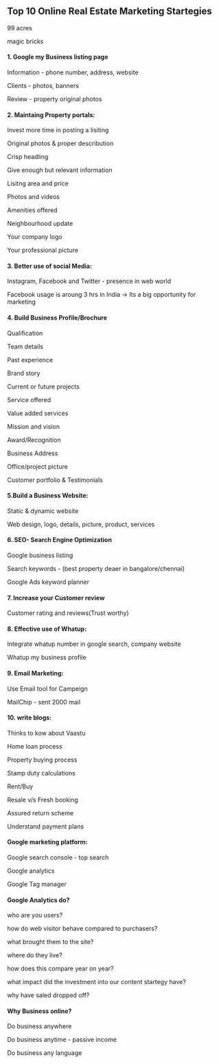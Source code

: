 ## Top 10 Online Real Estate Marketing Startegies

99 acres

magic bricks

#### 1. Google my Business listing page
 
Information - phone number, address, website

Clients - photos, banners

Review - property original photos

#### 2. Maintaing Property portals:

Invest more time in posting a lisiting

Original photos & proper describution

Crisp headling

Give enough but relevant information

Lisitng area and price

Photos and videos

Amenities offered

Neighbourhood update

Your company logo

Your professional picture

#### 3. Better use of social Media:

Instagram, Facebook and Twitter - presence in web world

Facebook usage is aroung 3 hrs in India -> Its a big opportunity for marketing

#### 4. Build Business Profile/Brochure

Qualification

Team details

Past experience

Brand story

Current or future projects

Service offered

Value added services

Mission and vision

Award/Recognition

Business Address

Office/project picture

Customer portfolio & Testimonials

#### 5.Build a Business Website:

Static & dynamic website

Web design, logo, details, picture, product, services

#### 6. SEO- Search Engine Optimization

Google business listing

Search keywords - (best property deaer in bangalore/chennai)

Google Ads keyword planner

#### 7. Increase your Customer review

Customer rating and reviews(Trust worthy)

#### 8. Effective use of Whatup:

Integrate whatup number in google search, company website

 Whatup my business profile

#### 9. Email Marketing:

Use Email tool for Campeign

MailChip - sent 2000 mail

#### 10. write blogs:

Thinks to kow about Vaastu

Home loan process

Property buying process

Stamp duty calculations

Rent/Buy

Resale v/s Fresh booking

Assured return scheme

Understand payment plans

#### Google marketing platform:

Google search console - top search 

Google analytics 

Google Tag manager


#### Google Analytics do?

who are you users?

how do web visitor behave compared to purchasers?

what brought them to the site?

where do they live?

how does this compare year on year?

what impact did the investment into our content startegy have?

why have saled dropped off?

#### Why Business online?

Do business anywhere

Do business anytime - passive income

Do business any language
